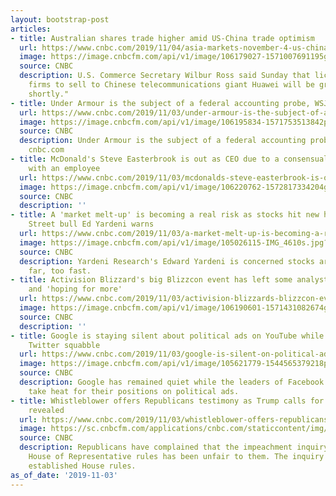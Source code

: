 ```yaml
---
layout: bootstrap-post
articles:
- title: Australian shares trade higher amid US-China trade optimism
  url: https://www.cnbc.com/2019/11/04/asia-markets-november-4-us-china-trade-huawei-currencies.html
  image: https://image.cnbcfm.com/api/v1/image/106179027-1571007691195gettyimages-622100770.jpeg?v=1572823682
  source: CNBC
  description: U.S. Commerce Secretary Wilbur Ross said Sunday that licenses for American
    firms to sell to Chinese telecommunications giant Huawei will be granted "very
    shortly."
- title: Under Armour is the subject of a federal accounting probe, WSJ reports
  url: https://www.cnbc.com/2019/11/03/under-armour-is-the-subject-of-a-federal-accounting-probe-wsj-reports.html
  image: https://image.cnbcfm.com/api/v1/image/106195834-1571753513842preview.jpg?v=1571753527
  source: CNBC
  description: Under Armour is the subject of a federal accounting probe, WSJ reports
    cnbc.com
- title: McDonald's Steve Easterbrook is out as CEO due to a consensual relationship
    with an employee
  url: https://www.cnbc.com/2019/11/03/mcdonalds-steve-easterbrook-is-out-as-ceo-due-to-a-consensual-relationship-with-an-employee.html
  image: https://image.cnbcfm.com/api/v1/image/106220762-1572817334204gettyimages-967229270.jpeg?v=1572817381
  source: CNBC
  description: ''
- title: A 'market melt-up' is becoming a real risk as stocks hit new highs, Wall
    Street bull Ed Yardeni warns
  url: https://www.cnbc.com/2019/11/03/a-market-melt-up-is-becoming-a-real-risk-ed-yardeni-warns.html
  image: https://image.cnbcfm.com/api/v1/image/105026115-IMG_4610s.jpg?v=1533936497
  source: CNBC
  description: Yardeni Research's Edward Yardeni is concerned stocks are running too
    far, too fast.
- title: Activision Blizzard's big Blizzcon event has left some analysts disappointed
    and 'hoping for more'
  url: https://www.cnbc.com/2019/11/03/activision-blizzards-blizzcon-event-has-left-some-analysts-disappointed.html
  image: https://image.cnbcfm.com/api/v1/image/106190601-1571431082674gettyimages-1169105936.jpeg?v=1571431202
  source: CNBC
  description: ''
- title: Google is staying silent about political ads on YouTube while Facebook and
    Twitter squabble
  url: https://www.cnbc.com/2019/11/03/google-is-silent-on-political-ads-amid-facebook-twitter-spat.html
  image: https://image.cnbcfm.com/api/v1/image/105621779-1544565379218pichai.jpg?v=1558107434
  source: CNBC
  description: Google has remained quiet while the leaders of Facebook and Twitter
    take heat for their positions on political ads.
- title: Whistleblower offers Republicans testimony as Trump calls for name to be
    revealed
  url: https://www.cnbc.com/2019/11/03/whistleblower-offers-republicans-testimony-as-trump-seeks-to-unmask.html
  image: https://sc.cnbcfm.com/applications/cnbc.com/staticcontent/img/cnbc_logo.gif?v=1524171804
  source: CNBC
  description: Republicans have complained that the impeachment inquiry in the Democratic-led
    House of Representative rules has been unfair to them. The inquiry has followed
    established House rules.
as_of_date: '2019-11-03'
---
```


